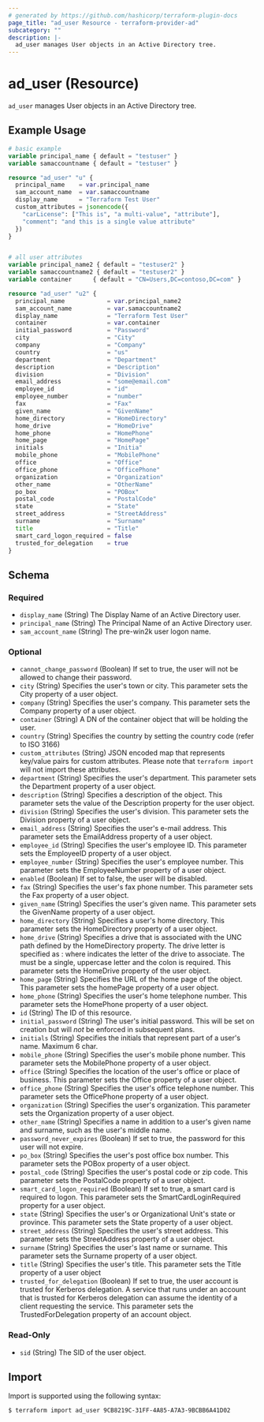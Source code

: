 ```yaml
---
# generated by https://github.com/hashicorp/terraform-plugin-docs
page_title: "ad_user Resource - terraform-provider-ad"
subcategory: ""
description: |-
  ad_user manages User objects in an Active Directory tree.
---
```


# ad_user (Resource)

`ad_user` manages User objects in an Active Directory tree.

## Example Usage

```terraform
# basic example
variable principal_name { default = "testuser" }
variable samaccountname { default = "testuser" }

resource "ad_user" "u" {
  principal_name    = var.principal_name
  sam_account_name  = var.samaccountname
  display_name      = "Terraform Test User"
  custom_attributes = jsonencode({
    "carLicense": ["This is", "a multi-value", "attribute"],
    "comment": "and this is a single value attribute"
  })
}


# all user attributes
variable principal_name2 { default = "testuser2" }
variable samaccountname2 { default = "testuser2" }
variable container      { default = "CN=Users,DC=contoso,DC=com" }

resource "ad_user" "u2" {
  principal_name            = var.principal_name2
  sam_account_name          = var.samaccountname2
  display_name              = "Terraform Test User"
  container                 = var.container
  initial_password          = "Password"
  city                      = "City"
  company                   = "Company"
  country                   = "us"
  department                = "Department"
  description               = "Description"
  division                  = "Division"
  email_address             = "some@email.com"
  employee_id               = "id"
  employee_number           = "number"
  fax                       = "Fax"
  given_name                = "GivenName"
  home_directory            = "HomeDirectory"
  home_drive                = "HomeDrive"
  home_phone                = "HomePhone"
  home_page                 = "HomePage"
  initials                  = "Initia"
  mobile_phone              = "MobilePhone"
  office                    = "Office"
  office_phone              = "OfficePhone"
  organization              = "Organization"
  other_name                = "OtherName"
  po_box                    = "POBox"
  postal_code               = "PostalCode"
  state                     = "State"
  street_address            = "StreetAddress"
  surname                   = "Surname"
  title                     = "Title"
  smart_card_logon_required = false
  trusted_for_delegation    = true
}
```

<!-- schema generated by tfplugindocs -->
## Schema

### Required

- `display_name` (String) The Display Name of an Active Directory user.
- `principal_name` (String) The Principal Name of an Active Directory user.
- `sam_account_name` (String) The pre-win2k user logon name.

### Optional

- `cannot_change_password` (Boolean) If set to true, the user will not be allowed to change their password.
- `city` (String) Specifies the user's town or city. This parameter sets the City property of a user object.
- `company` (String) Specifies the user's company. This parameter sets the Company property of a user object.
- `container` (String) A DN of the container object that will be holding the user.
- `country` (String) Specifies the country by setting the country code (refer to ISO 3166)
- `custom_attributes` (String) JSON encoded map that represents key/value pairs for custom attributes. Please note that `terraform import` will not import these attributes.
- `department` (String) Specifies the user's department. This parameter sets the Department property of a user object.
- `description` (String) Specifies a description of the object. This parameter sets the value of the Description property for the user object.
- `division` (String) Specifies the user's division. This parameter sets the Division property of a user object.
- `email_address` (String) Specifies the user's e-mail address. This parameter sets the EmailAddress property of a user object.
- `employee_id` (String) Specifies the user's employee ID. This parameter sets the EmployeeID property of a user object.
- `employee_number` (String) Specifies the user's employee number. This parameter sets the EmployeeNumber property of a user object.
- `enabled` (Boolean) If set to false, the user will be disabled.
- `fax` (String) Specifies the user's fax phone number. This parameter sets the Fax property of a user object.
- `given_name` (String) Specifies the user's given name. This parameter sets the GivenName property of a user object.
- `home_directory` (String) Specifies a user's home directory. This parameter sets the HomeDirectory property of a user object.
- `home_drive` (String) Specifies a drive that is associated with the UNC path defined by the HomeDirectory property. The drive letter is specified as <DriveLetter>: where <DriveLetter> indicates the letter of the drive to associate. The <DriveLetter> must be a single, uppercase letter and the colon is required. This parameter sets the HomeDrive property of the user object.
- `home_page` (String) Specifies the URL of the home page of the object. This parameter sets the homePage property of a user object.
- `home_phone` (String) Specifies the user's home telephone number. This parameter sets the HomePhone property of a user object.
- `id` (String) The ID of this resource.
- `initial_password` (String) The user's initial password. This will be set on creation but will *not* be enforced in subsequent plans.
- `initials` (String) Specifies the initials that represent part of a user's name. Maximum 6 char.
- `mobile_phone` (String) Specifies the user's mobile phone number. This parameter sets the MobilePhone property of a user object.
- `office` (String) Specifies the location of the user's office or place of business. This parameter sets the Office property of a user object.
- `office_phone` (String) Specifies the user's office telephone number. This parameter sets the OfficePhone property of a user object.
- `organization` (String) Specifies the user's organization. This parameter sets the Organization property of a user object.
- `other_name` (String) Specifies a name in addition to a user's given name and surname, such as the user's middle name.
- `password_never_expires` (Boolean) If set to true, the password for this user will not expire.
- `po_box` (String) Specifies the user's post office box number. This parameter sets the POBox property of a user object.
- `postal_code` (String) Specifies the user's postal code or zip code. This parameter sets the PostalCode property of a user object.
- `smart_card_logon_required` (Boolean) If set to true, a smart card is required to logon. This parameter sets the SmartCardLoginRequired property for a user object.
- `state` (String) Specifies the user's or Organizational Unit's state or province. This parameter sets the State property of a user object.
- `street_address` (String) Specifies the user's street address. This parameter sets the StreetAddress property of a user object.
- `surname` (String) Specifies the user's last name or surname. This parameter sets the Surname property of a user object.
- `title` (String) Specifies the user's title. This parameter sets the Title property of a user object
- `trusted_for_delegation` (Boolean) If set to true, the user account is trusted for Kerberos delegation. A service that runs under an account that is trusted for Kerberos delegation can assume the identity of a client requesting the service. This parameter sets the TrustedForDelegation property of an account object.

### Read-Only

- `sid` (String) The SID of the user object.

## Import

Import is supported using the following syntax:

```shell
$ terraform import ad_user 9CB8219C-31FF-4A85-A7A3-9BCBB6A41D02
```
